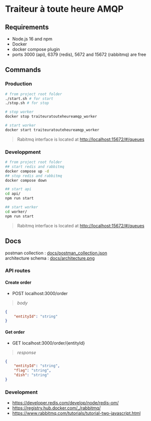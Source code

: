 # Traiteur à toute heure AMQP

## Requirements

- Node.js 16 and npm
- Docker
- docker compose plugin
- ports 3000 (api), 6379 (redis), 5672 and 15672 (rabbitmq) are free

## Commands


### Production

```bash
# from project root folder
./start.sh # for start
./stop.sh # for stop

# stop worker
docker stop traiteuratouteheureamqp_worker

# start worker
docker start traiteuratouteheureamqp_worker
```

> Rabitmq interface is located at <http://localhost:15672/#/queues>

### Developpment

```bash
# from project root folder
## start redis and rabbitmq
docker compose up -d
## stop redis and rabbitmq
docker compose down

## start api
cd api/
npm run start

## start worker
cd worker/
npm run start
```

> Rabitmq interface is located at <http://localhost:15672/#/queues>

## Docs

postman collection : [docs/postman_collection.json](docs/postman_collection.json)  
architecture schema : [docs/architecture.png](docs/architecture.png)  

### API routes

#### Create order

- POST localhost:3000/order   

>*body*   

```json
{
    "entityId": "string"
}
```

#### Get order

- GET localhost:3000/order/{entityId}

>*response*   

```json
{
    "entityId": "string",
    "flag": "string",
    "dish": "string"
}
```


### Development

- <https://developer.redis.com/develop/node/redis-om/>
- <https://registry.hub.docker.com/_/rabbitmq/>
- <https://www.rabbitmq.com/tutorials/tutorial-two-javascript.html>
